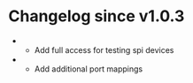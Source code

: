 # Changelog since v1.0.3
- * Add full access for testing spi devices 
- * Add additional port mappings 

